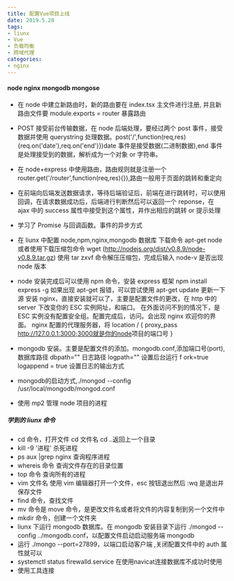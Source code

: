 ```yaml
---
title: 配置Vue项目上线
date: 2019.5.28
tags: 
- liunx 
- Vue 
- 负载均衡 
- 跨域代理
categories:
- nginx
---
```


#### node nginx mongodb mongose

* 在 node 中建立新路由时，新的路由要在 index.tsx 主文件进行注册, 并且新路由文件要 module.exports = router 暴露路由

* POST 接受前台传输数据，在 node 后端处理，要经过两个 post 事件，接受数据并使用 querystring 处理数据。post('/',function(req,res){req.on('date'),req.on('end')})date 事件是接受数据(二进制数据),end 事件是处理接受到的数据，解析成为一个对象 or 字符串。

* 在 node+express 中使用路由，路由规则就是注册一个 router.get('/router',function(req,res){}),路由一般用于页面的跳转和重定向

* 在前端向后端发送数据请求，等待后端验证后，前端在进行跳转时，可以使用回调，在请求数据成功后，后端进行判断然后可以返回一个 reponse，在 ajax 中的 success 属性中接受到这个属性，并作出相应的跳转 or 提示处理

* 学习了 Promise 与回调函数。事件的异步方式

* 在 liunx 中配置 node,npm,nginx,mongodb 数据库
  下载命令 apt-get node 或者使用下载压缩包命令 wget (<http://nodejs.org/dist/v0.8.9/node-v0.8.9.tar.gz>) 使用 tar zxvf 命令解压压缩包，完成后输入 node-v 是否出现 node 版本

* node 安装完成后可以使用 npm 命令，安装 express 框架 npm install express -g
  如果出现 apt-get 报错，可以尝试使用 apt-get update 更新一下源
  安装 nginx，直接安装就可以了，主要是配置文件的更改，在 http 中的 server 下改变你的 ESC 实例网址，和端口。
  在外面访问不到的情况下，是 ESC 实例没有配置安全组。配置完成后，访问。会出现 nginx 欢迎你的界面。
  nginx 配置的代理服务器，将 location / {
  proxy_pass <http://127.0.0.1:3000;3000就是你的node>项目的端口号
  }
* mongodb 安装。主要是配置文件的添加。mongodb.conf,添加端口号(port),数据库路径 dbpath="" 日志路径 logpath="" 设置后台运行 f ork=true logappend = true 设置日志的输出方式

* mongodb的启动方式,./mongod --config /usr/local/mongodb/mongod.conf

* 使用 mp2 管理 node 项目的进程

##### 学到的 liunx 命令

* cd 命令，打开文件 cd 文件名 cd ..返回上一个目录
* kill -9 '进程' 杀死进程
* ps aux |grep nginx 查询程序进程
* whereis 命令 查询文件存在的目录位置
* top 命令 查询所有的进程
* vim 文件名 使用 vim 编辑器打开一个文件，esc 按钮退出然后 :wq 是退出并保存文件
* find 命令，查找文件
* mv 命令是 move 命令，是更改文件名或者将文件的内容复制到另一个文件中
* mkdir 命令，创建一个文件夹
* liunx 下运行 mongodb 数据库。在 mongodb 安装目录下运行 ./mongod --config ../mongodb.conf，以配置文件启动启动服务端 mongodb
* 运行 ./mongo --port=27899，以端口启动客户端 ,关闭配置文件中的 auth 属性就可以
* systemctl status firewalld.service 在使用navicat连接数据库不成功时使用
* 使用工具连接  
